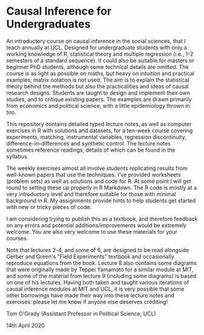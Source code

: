 # Causal Inference for Undergraduates
An introductory course on causal inference in the social sciences, that I teach annually at UCL. Designed for undergraduate students with only a working knowledge of R, statistical theory and multiple regression (i.e., 1-2 semesters of a standard sequence). It could also be suitable for masters or beginner PhD students, although some technical details are omitted. The course is as light as possible on maths, but heavy on intuition and practical examples; matrix notation is not used. The aim is to explain the statistical theory behind the methods but also the practicalities and ideas of causal research designs. Students are taught to design and implement their own studies, and to critique existing papers. The examples are drawn primarily from economics and political science, with a little epidemiology thrown in too. 

This repository contains detailed typed lecture notes, as well as computer exercises in R with solutions and datasets, for a ten-week course covering experiments, matching, instrumental variables, regression discontinuity, difference-in-differences and synthetic control. The lecture notes sometimes reference readings, details of which can be found in the syllabus. 

The weekly exercises almost all involve students replicating results from well-known papers that use the techniques. I've provided worksheets (problem sets) as well as solutions and code for R. At some point I will get round to setting these up properly in R Markdown. The R code is mostly at a very introductory level and therefore suitable for those with minimal background in R. My assignments provide hints to help students get started with new or tricky pieces of code.

I am considering trying to publish this as a textbook, and therefore feedback on any errors and potential additions/improvements would be extremely welcome. You are also very welcome to use these materials for your courses.

Note that lectures 2-4, and some of 6, are designed to be read alongside Gerber and Green's "Field Experiments" textbook and occasionally reproduce equations from the book. Lecture 8 also contains some diagrams that were originally made by Teppei Yamamoto for a similar module at MIT, and some of the material from lecture 9 (including some diagrams) is based on one of his lectures. Having both taken and taught various iterations of causal inference modules at MIT and UCL, it is very possible that some other borrowings have made their way into these lecture notes and exercises: please let me know if anyone else deserves crediting!

Tom O'Grady (Assistant Professor in Political Science, UCL)

14th April 2020
